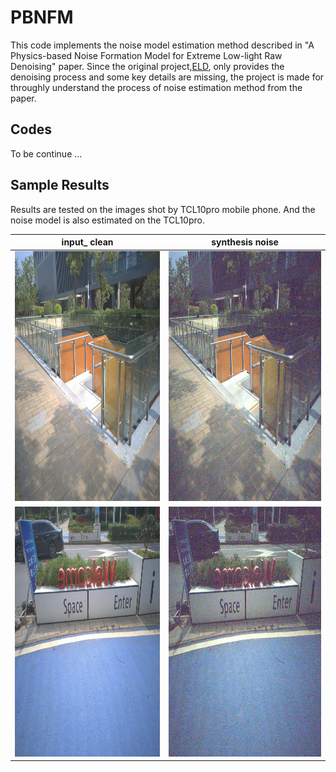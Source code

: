 # PBNFM
This code implements the noise model estimation method described in "A Physics-based Noise Formation Model for Extreme Low-light Raw Denoising" paper. Since the original project,[ELD](https://github.com/Vandermode/ELD), only provides the denoising process and some key details are missing, the project is made for throughly understand the process of noise estimation method from the paper. 

## Codes
To be continue ...

## Sample Results
Results are tested on the images shot by TCL10pro mobile phone. And the noise model is also estimated on the TCL10pro. 

input_ clean | synthesis noise
----|-----
<img src="https://github.com/DavidQiuChao/PBNFM/blob/main/figs/pic1_clean.jpg" width = "400" height = "400" alt="1in"/>|<img src="https://github.com/DavidQiuChao/PBNFM/blob/main/figs/pic1_noise.jpg" width = "400" height = "400" alt="1out"/>
<img src="https://github.com/DavidQiuChao/PBNFM/blob/main/figs/pic2_clean.jpg" width = "400" height = "400" alt="2in"/>|<img src="https://github.com/DavidQiuChao/PBNFM/blob/main/figs/pic2_noise.jpg" width = "400" height = "400" alt="2out"/>
